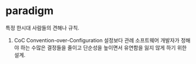 # paradigm
특정 한시대 사람들의 견해나 규칙.

1. CoC Convention-over-Configuration 설정보다 관례
소프트웨어 개발자가 정해야 하는 수많은 결정들을 줄이고 단순성을 높이면서 유연함을 잃지 않게 하기 위한 설계.